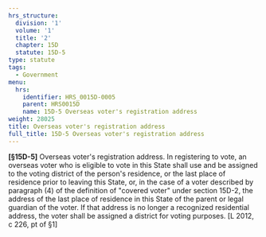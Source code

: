 ```yaml
---
hrs_structure:
  division: '1'
  volume: '1'
  title: '2'
  chapter: 15D
  statute: 15D-5
type: statute
tags:
  - Government
menu:
  hrs:
    identifier: HRS_0015D-0005
    parent: HRS0015D
    name: 15D-5 Overseas voter's registration address
weight: 28025
title: Overseas voter's registration address
full_title: 15D-5 Overseas voter's registration address
---
```

**[§15D-<a></a><a></a><a></a><a></a><a>5]</a>** Overseas voter's registration address. In registering to vote, an overseas voter who is eligible to vote in this State shall use and be assigned to the voting district of the person's residence, or the last place of residence prior to leaving this State, or, in the case of a voter described by paragraph (4) of the definition of "covered voter" under section 15D-2, the address of the last place of residence in this State of the parent or legal guardian of the voter. If that address is no longer a recognized residential address, the voter shall be assigned a district for voting purposes. [L 2012, c 226, pt of §1]